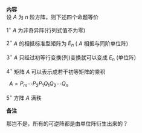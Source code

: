 **内容**  
设 $A$ 为 $n$ 阶方阵，则下述四个命题等价  
  
 $1^\circ$   $A$ 为非奇异阵(行列式值不为零)  
  
 $2^\circ$   $A$ 的相抵标准型矩阵为 $E_n$ ( $A$ 相抵与同阶单位阵)  
  
 $3^\circ$   $A$ 只经过初等行变换(列)变换就可以变成 $E_n$ (单位阵)  
  
 $4^\circ$  矩阵 $A$ 可以表示成若干初等矩阵的乘积  
  
 $\enspace A=P_m\cdots P_2P_1Q_1Q_2\cdots Q_n$  
  
 $5^\circ$  方阵 $A$ 满秩  
  
**备注**  
  
那岂不是，所有的可逆阵都是由单位阵衍生出来的？  
